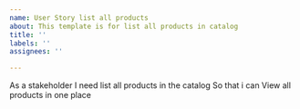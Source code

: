 ```yaml
---
name: User Story list all products
about: This template is for list all products in catalog
title: ''
labels: ''
assignees: ''

---
```


As a stakeholder
I need  list all products in the catalog
So that i can View all products in one place
